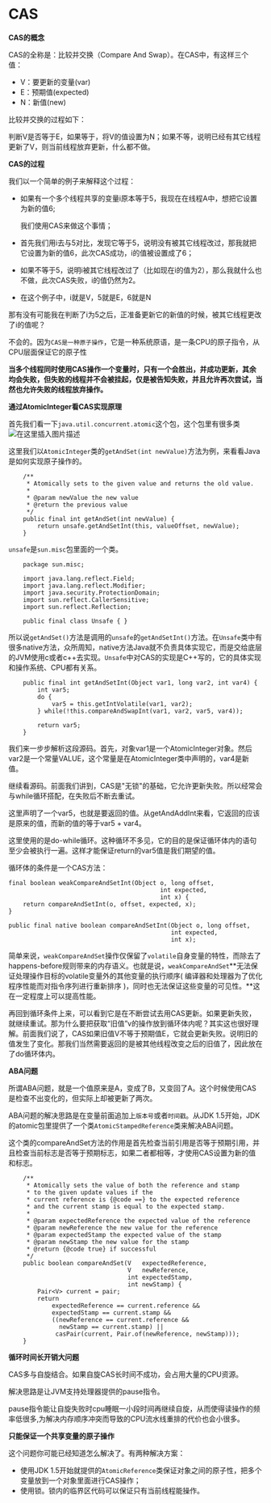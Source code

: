 # CAS

**CAS的概念**

CAS的全称是：比较并交换（Compare And Swap）。在CAS中，有这样三个值：

* V：要更新的变量(var)
* E：预期值(expected)
* N：新值(new)

比较并交换的过程如下：

判断V是否等于E，如果等于，将V的值设置为N；如果不等，说明已经有其它线程更新了V，则当前线程放弃更新，什么都不做。

**CAS的过程**

我们以一个简单的例子来解释这个过程：

*   如果有一个多个线程共享的变量i原本等于5，我现在在线程A中，想把它设置为新的值6;

    我们使用CAS来做这个事情；
* 首先我们用i去与5对比，发现它等于5，说明没有被其它线程改过，那我就把它设置为新的值6，此次CAS成功，i的值被设置成了6；
* 如果不等于5，说明i被其它线程改过了（比如现在i的值为2），那么我就什么也不做，此次CAS失败，i的值仍然为2。
* 在这个例子中，i就是V，5就是E，6就是N

那有没有可能我在判断了i为5之后，正准备更新它的新值的时候，被其它线程更改了i的值呢？

不会的。因为`CAS是一种原子操作`，它是一种系统原语，是一条CPU的原子指令，从CPU层面保证它的原子性

**当多个线程同时使用CAS操作一个变量时，只有一个会胜出，并成功更新，其余均会失败，但失败的线程并不会被挂起，仅是被告知失败，并且允许再次尝试，当然也允许失败的线程放弃操作。**

**通过AtomicInteger看CAS实现原理**

首先我们看一下`java.util.concurrent.atomic`这个包，这个包里有很多类 ![在这里插入图片描述](https://img-blog.csdnimg.cn/20200319103630885.png?x-oss-process=image/watermark,type\_ZmFuZ3poZW5naGVpdGk,shadow\_10,text\_aHR0cHM6Ly9ibG9nLmNzZG4ubmV0L3dhbmdjaGVuZ21pbmcx,size\_16,color\_FFFFFF,t\_70)&#x20;

这里我们以`AtomicInteger`类的`getAndSet(int newValue)`方法为例，来看看Java是如何实现原子操作的。

```
    /**
     * Atomically sets to the given value and returns the old value.
     *
     * @param newValue the new value
     * @return the previous value
     */
    public final int getAndSet(int newValue) {
        return unsafe.getAndSetInt(this, valueOffset, newValue);
    }
```

`unsafe`是`sun.misc`包里面的一个类。

```
    package sun.misc;

    import java.lang.reflect.Field;
    import java.lang.reflect.Modifier;
    import java.security.ProtectionDomain;
    import sun.reflect.CallerSensitive;
    import sun.reflect.Reflection;

    public final class Unsafe { }
```

所以说`getAndSet()`方法是调用的`unsafe`的`getAndSetInt()`方法。在`Unsafe`类中有很多native方法，众所周知，native方法Java就不负责具体实现它，而是交给底层的JVM使用c或者c++去实现。`Unsafe`中对CAS的实现是C++写的，它的具体实现和操作系统、CPU都有关系。

```
    public final int getAndSetInt(Object var1, long var2, int var4) {
        int var5;
        do {
            var5 = this.getIntVolatile(var1, var2);
        } while(!this.compareAndSwapInt(var1, var2, var5, var4));

        return var5;
    }
```

我们来一步步解析这段源码。首先，对象var1是一个AtomicInteger对象。然后var2是一个常量VALUE，这个常量是在AtomicInteger类中声明的，var4是新值。

继续看源码。前面我们讲到，CAS是"无锁"的基础，它允许更新失败。所以经常会与while循环搭配，在失败后不断去重试。

这里声明了一个var5，也就是要返回的值。从getAndAddInt来看，它返回的应该是原来的值，而新的值的等于var5 + var4。

这里使用的是do-while循环。这种循环不多见，它的目的是保证循环体内的语句至少会被执行一遍。这样才能保证return的var5值是我们期望的值。

循环体的条件是一个CAS方法：

```
final boolean weakCompareAndSetInt(Object o, long offset,
                                          int expected,
                                          int x) {
    return compareAndSetInt(o, offset, expected, x);
}

public final native boolean compareAndSetInt(Object o, long offset,
                                             int expected,
                                             int x);
```

简单来说，`weakCompareAndSet`操作仅保留了`volatile`自身变量的特性，而除去了happens-before规则带来的内存语义。也就是说，`weakCompareAndSet`**无法保证处理操作目标的volatile变量外的其他变量的执行顺序( 编译器和处理器为了优化程序性能而对指令序列进行重新排序 )，同时也无法保证这些变量的可见性。**这在一定程度上可以提高性能。

再回到循环条件上来，可以看到它是在不断尝试去用CAS更新。如果更新失败，就继续重试。那为什么要把获取“旧值”v的操作放到循环体内呢？其实这也很好理解。前面我们说了，CAS如果旧值V不等于预期值E，它就会更新失败。说明旧的值发生了变化。那我们当然需要返回的是被其他线程改变之后的旧值了，因此放在了do循环体内。

**ABA问题**

所谓ABA问题，就是一个值原来是A，变成了B，又变回了A。这个时候使用CAS是检查不出变化的，但实际上却被更新了两次。

ABA问题的解决思路是在变量前面追加上`版本号`或者`时间戳`。从JDK 1.5开始，JDK的atomic包里提供了一个类`AtomicStampedReference`类来解决ABA问题。

这个类的compareAndSet方法的作用是首先检查当前引用是否等于预期引用，并且检查当前标志是否等于预期标志，如果二者都相等，才使用CAS设置为新的值和标志。

```
    /**
     * Atomically sets the value of both the reference and stamp
     * to the given update values if the
     * current reference is {@code ==} to the expected reference
     * and the current stamp is equal to the expected stamp.
     *
     * @param expectedReference the expected value of the reference
     * @param newReference the new value for the reference
     * @param expectedStamp the expected value of the stamp
     * @param newStamp the new value for the stamp
     * @return {@code true} if successful
     */
    public boolean compareAndSet(V   expectedReference,
                                 V   newReference,
                                 int expectedStamp,
                                 int newStamp) {
        Pair<V> current = pair;
        return
            expectedReference == current.reference &&
            expectedStamp == current.stamp &&
            ((newReference == current.reference &&
              newStamp == current.stamp) ||
             casPair(current, Pair.of(newReference, newStamp)));
    }
```

**循环时间长开销大问题**

CAS多与自旋结合。如果自旋CAS长时间不成功，会占用大量的CPU资源。

解决思路是让JVM支持处理器提供的pause指令。

pause指令能让自旋失败时cpu睡眠一小段时间再继续自旋，从而使得读操作的频率低很多,为解决内存顺序冲突而导致的CPU流水线重排的代价也会小很多。

**只能保证一个共享变量的原子操作**

这个问题你可能已经知道怎么解决了。有两种解决方案：

* 使用JDK 1.5开始就提供的`AtomicReference`类保证对象之间的原子性，把多个变量放到一个对象里面进行CAS操作；
* 使用锁。锁内的临界区代码可以保证只有当前线程能操作。
